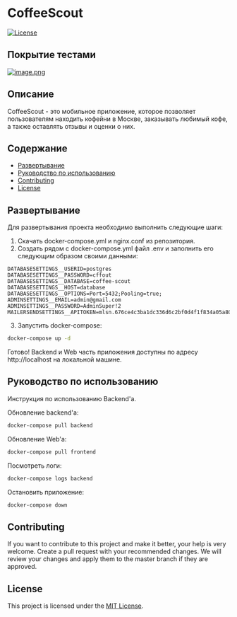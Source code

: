 # CoffeeScout

[![License](https://img.shields.io/badge/license-MIT-blue.svg)](LICENSE)

## Покрытие тестами
[![image.png](https://i.postimg.cc/sDtLpStb/image.png)](https://postimg.cc/HV93mJWt)

## Описание

CoffeeScout - это мобильное приложение, которое позволяет пользователям находить кофейни в Москве, заказывать любимый кофе, а также оставлять отзывы и оценки о них.

## Содержание

- [Развертывание](#развертывание)
- [Руководство по использованию](#руководство-по-использованию)
- [Contributing](#contributing)
- [License](#license)

## Развертывание

Для развертывания проекта необходимо выполнить следующие шаги:

1. Скачать docker-compose.yml и nginx.conf из репозитория.
2. Создать рядом с docker-compose.yml файл .env и заполнить его следующим образом своими данными:

```
DATABASESETTINGS__USERID=postgres
DATABASESETTINGS__PASSWORD=cffout
DATABASESETTINGS__DATABASE=coffee-scout
DATABASESETTINGS__HOST=database
DATABASESETTINGS__OPTIONS=Port=5432;Pooling=true;
ADMINSETTINGS__EMAIL=admin@gmail.com
ADMINSETTINGS__PASSWORD=AdminSuper!2
MAILERSENDSETTINGS__APITOKEN=mlsn.676ce4c3ba1dc336d6c2bf0d4f1f834a05a8011683c124d18cefb1d05fea43e8
```
3. Запустить docker-compose:

```bash
docker-compose up -d
```
Готово! Backend и Web часть приложения доступны по адресу http://localhost на локальной машине.

## Руководство по использованию

Инструкция по использованию Backend'а.

Обновление backend'а:

```bash
docker-compose pull backend
```

Обновление Web'а:

```bash
docker-compose pull frontend
```

Посмотреть логи:

```bash
docker-compose logs backend
```

Остановить приложение:

```bash
docker-compose down
```

## Contributing

If you want to contribute to this project and make it better, your help is very welcome. Create a pull request with your recommended changes.
We will review your changes and apply them to the master branch if they are approved.

## License

This project is licensed under the [MIT License](LICENSE).
